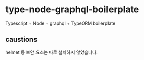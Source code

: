 # type-node-graphql-boilerplate  

Typescript + Node + graphql + TypeORM boilerplate  

## caustions

helmet 등 보안 요소는 따로 설치하지 않았습니다.  
